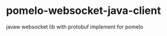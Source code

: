 pomelo-websocket-java-client
============================

javaw websocket lib with protobuf implement for pomelo 
